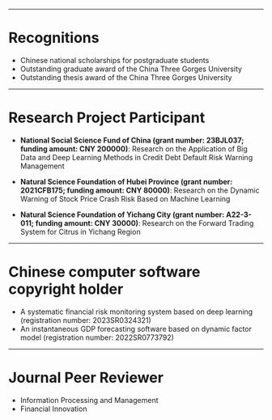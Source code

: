 ** **

Recognitions
======
* Chinese national scholarships for postgraduate students
* Outstanding graduate award of the China Three Gorges University
* Outstanding thesis award of the China Three Gorges University

** **

Research Project Participant
======
* **National Social Science Fund of China (grant number: 23BJL037; funding amount: CNY 200000)**: Research on the Application of Big Data and Deep Learning Methods in Credit Debt Default Risk Warning Management

* **Natural Science Foundation of Hubei Province (grant number: 2021CFB175; funding amount: CNY 80000)**: Research on the Dynamic Warning of Stock Price Crash Risk Based on Machine Learning

* **Natural Science Foundation of Yichang City (grant number: A22-3-011; funding amount: CNY 30000)**: Research on the Forward Trading System for Citrus in Yichang Region

** **

Chinese computer software copyright holder
======
* A systematic financial risk monitoring system based on deep learning (registration number: 2023SR0324321)
* An instantaneous GDP forecasting software based on dynamic factor model (registration number: 2022SR0773792)

** **

Journal Peer Reviewer
======
* Information Processing and Management
* Financial Innovation
